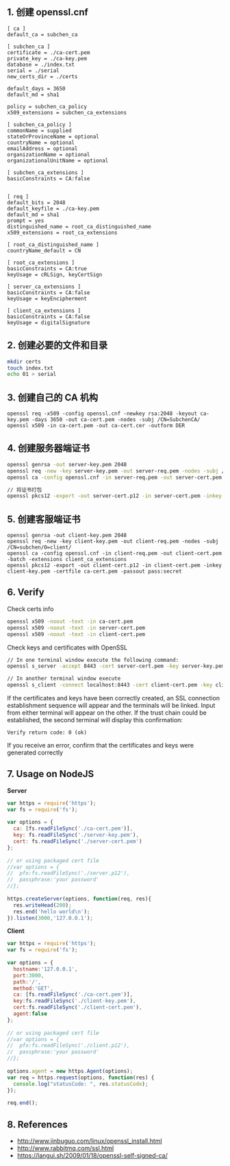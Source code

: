## 1. 创建 openssl.cnf

```
[ ca ]
default_ca = subchen_ca

[ subchen_ca ]
certificate = ./ca-cert.pem
private_key = ./ca-key.pem
database = ./index.txt
serial = ./serial
new_certs_dir = ./certs

default_days = 3650
default_md = sha1

policy = subchen_ca_policy
x509_extensions = subchen_ca_extensions

[ subchen_ca_policy ]
commonName = supplied
stateOrProvinceName = optional
countryName = optional
emailAddress = optional
organizationName = optional
organizationalUnitName = optional

[ subchen_ca_extensions ]
basicConstraints = CA:false


[ req ]
default_bits = 2048
default_keyfile = ./ca-key.pem
default_md = sha1
prompt = yes
distinguished_name = root_ca_distinguished_name
x509_extensions = root_ca_extensions

[ root_ca_distinguished_name ]
countryName_default = CN

[ root_ca_extensions ]
basicConstraints = CA:true
keyUsage = cRLSign, keyCertSign

[ server_ca_extensions ]
basicConstraints = CA:false
keyUsage = keyEncipherment

[ client_ca_extensions ]
basicConstraints = CA:false
keyUsage = digitalSignature
```
## 2. 创建必要的文件和目录

```bash
mkdir certs
touch index.txt
echo 01 > serial
```

## 3. 创建自己的 CA 机构

```
openssl req -x509 -config openssl.cnf -newkey rsa:2048 -keyout ca-key.pem -days 3650 -out ca-cert.pem -nodes -subj /CN=SubchenCA/
openssl x509 -in ca-cert.pem -out ca-cert.cer -outform DER
```

## 4. 创建服务器端证书

```bash
openssl genrsa -out server-key.pem 2048
openssl req -new -key server-key.pem -out server-req.pem -nodes -subj /CN=subchen/O=server/
openssl ca -config openssl.cnf -in server-req.pem -out server-cert.pem -batch -extensions server_ca_extensions

// 将证书打包
openssl pkcs12 -export -out server-cert.p12 -in server-cert.pem -inkey server-key.pem -certfile ca-cert.pem -passout pass:secret
```

## 5. 创建客服端证书

```
openssl genrsa -out client-key.pem 2048
openssl req -new -key client-key.pem -out client-req.pem -nodes -subj /CN=subchen/O=client/
openssl ca -config openssl.cnf -in client-req.pem -out client-cert.pem -batch -extensions client_ca_extensions
openssl pkcs12 -export -out client-cert.p12 -in client-cert.pem -inkey client-key.pem -certfile ca-cert.pem -passout pass:secret
```

## 6. Verify

Check certs info

```bash
openssl x509 -noout -text -in ca-cert.pem
openssl x509 -noout -text -in server-cert.pem
openssl x509 -noout -text -in client-cert.pem
```

Check keys and certificates with OpenSSL

```bash
// In one terminal window execute the following command:
openssl s_server -accept 8443 -cert server-cert.pem -key server-key.pem -CAfile ca-cert.pem

// In another terminal window execute
openssl s_client -connect localhost:8443 -cert client-cert.pem -key client-key.pem -CAfile ca-cert.pem
```

If the certificates and keys have been correctly created, an SSL connection establishment sequence will appear and the terminals will be linked. Input from either terminal will appear on the other. If the trust chain could be established, the second terminal will display this confirmation:

```
Verify return code: 0 (ok)
```

If you receive an error, confirm that the certificates and keys were generated correctly

## 7. Usage on NodeJS

**Server**

```js
var https = require('https');  
var fs = require('fs');  
  
var options = {  
  ca: [fs.readFileSync('./ca-cert.pem')],  
  key: fs.readFileSync('./server-key.pem'),  
  cert: fs.readFileSync('./server-cert.pem')  
};  
  
// or using packaged cert file  
//var options = {  
//  pfx:fs.readFileSync('./server.p12'),  
//  passphrase:'your password'  
//};  
  
https.createServer(options, function(req, res){  
  res.writeHead(200);  
  res.end('hello world\n');  
}).listen(3000,'127.0.0.1');  
```

**Client**

```js
var https = require('https');  
var fs = require('fs');  
  
var options = {  
  hostname:'127.0.0.1',  
  port:3000,  
  path:'/',  
  method:'GET',  
  ca: [fs.readFileSync('./ca-cert.pem')],  
  key:fs.readFileSync('./client-key.pem'),  
  cert:fs.readFileSync('./client-cert.pem'),  
  agent:false  
};  
  
// or using packaged cert file  
//var options = {  
//  pfx:fs.readFileSync('./client.p12'),  
//  passphrase:'your password'  
//};  
  
options.agent = new https.Agent(options);  
var req = https.request(options, function(res) {  
  console.log("statusCode: ", res.statusCode);  
});  
  
req.end();  
```


## 8. References

* http://www.jinbuguo.com/linux/openssl_install.html
* http://www.rabbitmq.com/ssl.html
* https://langui.sh/2009/01/18/openssl-self-signed-ca/
